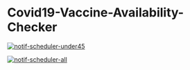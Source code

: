 # Covid19-Vaccine-Availability-Checker

[![notif-scheduler-under45](https://github.com/aswinavofficial/Covid19-Vaccine-Availability-Checker/actions/workflows/notif-scheduler-under45.yml/badge.svg)](https://github.com/aswinavofficial/Covid19-Vaccine-Availability-Checker/actions/workflows/notif-scheduler-under45.yml)

[![notif-scheduler-all](https://github.com/aswinavofficial/Covid19-Vaccine-Availability-Checker/actions/workflows/notif-scheduler-all.yml/badge.svg)](https://github.com/aswinavofficial/Covid19-Vaccine-Availability-Checker/actions/workflows/notif-scheduler-all.yml)
